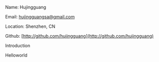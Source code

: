 Name:  Hujingguang

Email:  hujingguangsa@gmail.com

Location:  Shenzhen, CN

Github:  [http://github.com/hujingguang](http://github.com/hujingguang)



Introduction

   Helloworld





